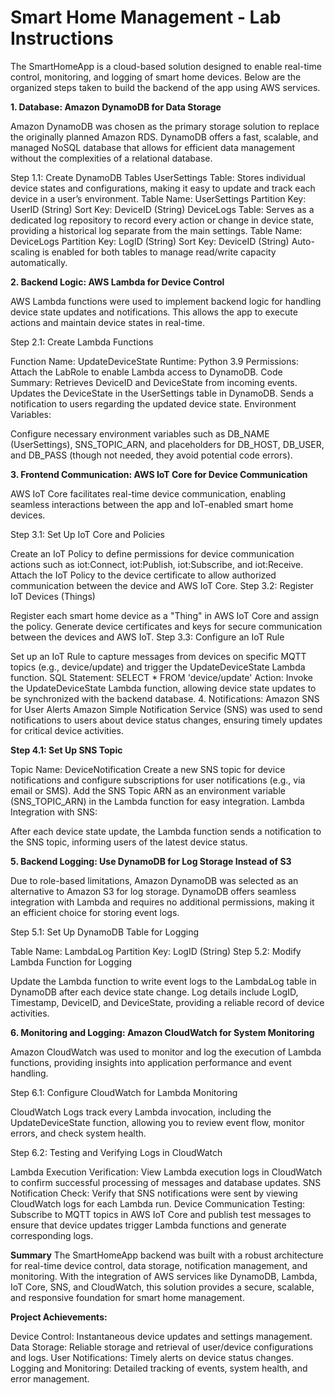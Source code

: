 # Smart Home Management - Lab Instructions
The SmartHomeApp is a cloud-based solution designed to enable real-time control, monitoring, and logging of smart home devices. Below are the organized steps taken to build the backend of the app using AWS services.

**1. Database: Amazon DynamoDB for Data Storage**

Amazon DynamoDB was chosen as the primary storage solution to replace the originally planned Amazon RDS. DynamoDB offers a fast, scalable, and managed NoSQL database that allows for efficient data management without the complexities of a relational database.

Step 1.1: Create DynamoDB Tables
UserSettings Table: Stores individual device states and configurations, making it easy to update and track each device in a user’s environment.
Table Name: UserSettings
Partition Key: UserID (String)
Sort Key: DeviceID (String)
DeviceLogs Table: Serves as a dedicated log repository to record every action or change in device state, providing a historical log separate from the main settings.
Table Name: DeviceLogs
Partition Key: LogID (String)
Sort Key: DeviceID (String)
Auto-scaling is enabled for both tables to manage read/write capacity automatically.

**2. Backend Logic: AWS Lambda for Device Control**

AWS Lambda functions were used to implement backend logic for handling device state updates and notifications. This allows the app to execute actions and maintain device states in real-time.

Step 2.1: Create Lambda Functions

Function Name: UpdateDeviceState
Runtime: Python 3.9
Permissions: Attach the LabRole to enable Lambda access to DynamoDB.
Code Summary:
Retrieves DeviceID and DeviceState from incoming events.
Updates the DeviceState in the UserSettings table in DynamoDB.
Sends a notification to users regarding the updated device state.
Environment Variables:

Configure necessary environment variables such as DB_NAME (UserSettings), SNS_TOPIC_ARN, and placeholders for DB_HOST, DB_USER, and DB_PASS (though not needed, they avoid potential code errors).

**3. Frontend Communication: AWS IoT Core for Device Communication**

AWS IoT Core facilitates real-time device communication, enabling seamless interactions between the app and IoT-enabled smart home devices.

Step 3.1: Set Up IoT Core and Policies

Create an IoT Policy to define permissions for device communication actions such as iot:Connect, iot:Publish, iot:Subscribe, and iot:Receive.
Attach the IoT Policy to the device certificate to allow authorized communication between the device and AWS IoT Core.
Step 3.2: Register IoT Devices (Things)

Register each smart home device as a "Thing" in AWS IoT Core and assign the policy.
Generate device certificates and keys for secure communication between the devices and AWS IoT.
Step 3.3: Configure an IoT Rule

Set up an IoT Rule to capture messages from devices on specific MQTT topics (e.g., device/update) and trigger the UpdateDeviceState Lambda function.
SQL Statement: SELECT * FROM 'device/update'
Action: Invoke the UpdateDeviceState Lambda function, allowing device state updates to be synchronized with the backend database.
4. Notifications: Amazon SNS for User Alerts
Amazon Simple Notification Service (SNS) was used to send notifications to users about device status changes, ensuring timely updates for critical device activities.

**Step 4.1: Set Up SNS Topic**

Topic Name: DeviceNotification
Create a new SNS topic for device notifications and configure subscriptions for user notifications (e.g., via email or SMS).
Add the SNS Topic ARN as an environment variable (SNS_TOPIC_ARN) in the Lambda function for easy integration.
Lambda Integration with SNS:

After each device state update, the Lambda function sends a notification to the SNS topic, informing users of the latest device status.

**5. Backend Logging: Use DynamoDB for Log Storage Instead of S3**

Due to role-based limitations, Amazon DynamoDB was selected as an alternative to Amazon S3 for log storage. DynamoDB offers seamless integration with Lambda and requires no additional permissions, making it an efficient choice for storing event logs.

Step 5.1: Set Up DynamoDB Table for Logging

Table Name: LambdaLog
Partition Key: LogID (String)
Step 5.2: Modify Lambda Function for Logging

Update the Lambda function to write event logs to the LambdaLog table in DynamoDB after each device state change.
Log details include LogID, Timestamp, DeviceID, and DeviceState, providing a reliable record of device activities.

**6. Monitoring and Logging: Amazon CloudWatch for System Monitoring**

Amazon CloudWatch was used to monitor and log the execution of Lambda functions, providing insights into application performance and event handling.

Step 6.1: Configure CloudWatch for Lambda Monitoring

CloudWatch Logs track every Lambda invocation, including the UpdateDeviceState function, allowing you to review event flow, monitor errors, and check system health.

Step 6.2: Testing and Verifying Logs in CloudWatch

Lambda Execution Verification: View Lambda execution logs in CloudWatch to confirm successful processing of messages and database updates.
SNS Notification Check: Verify that SNS notifications were sent by viewing CloudWatch logs for each Lambda run.
Device Communication Testing: Subscribe to MQTT topics in AWS IoT Core and publish test messages to ensure that device updates trigger Lambda functions and generate corresponding logs.

**Summary**
The SmartHomeApp backend was built with a robust architecture for real-time device control, data storage, notification management, and monitoring. With the integration of AWS services like DynamoDB, Lambda, IoT Core, SNS, and CloudWatch, this solution provides a secure, scalable, and responsive foundation for smart home management.

**Project Achievements:**

Device Control: Instantaneous device updates and settings management.
Data Storage: Reliable storage and retrieval of user/device configurations and logs.
User Notifications: Timely alerts on device status changes.
Logging and Monitoring: Detailed tracking of events, system health, and error management.
